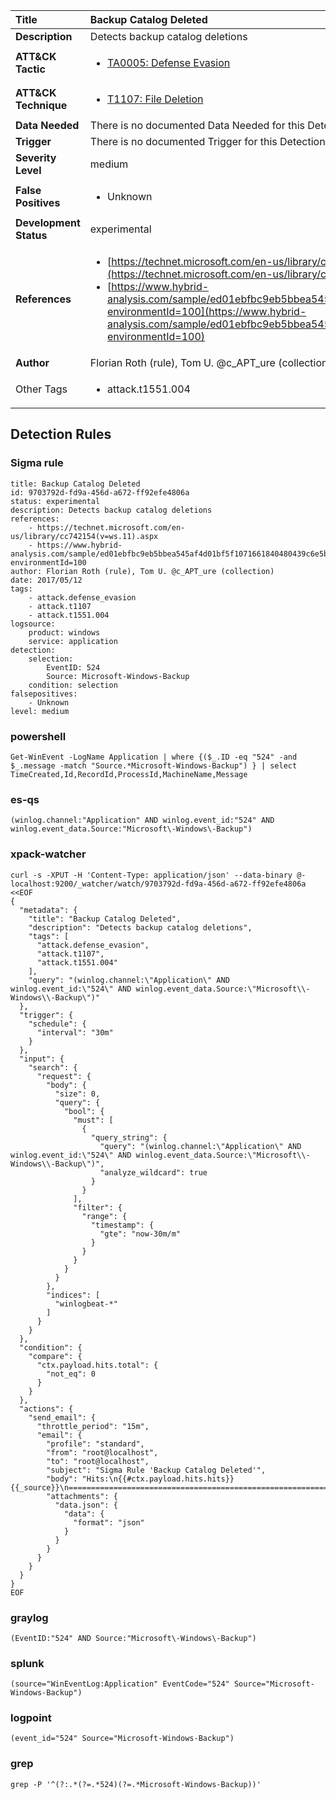 | Title                    | Backup Catalog Deleted       |
|:-------------------------|:------------------|
| **Description**          | Detects backup catalog deletions |
| **ATT&amp;CK Tactic**    |  <ul><li>[TA0005: Defense Evasion](https://attack.mitre.org/tactics/TA0005)</li></ul>  |
| **ATT&amp;CK Technique** | <ul><li>[T1107: File Deletion](https://attack.mitre.org/techniques/T1107)</li></ul>  |
| **Data Needed**          |  There is no documented Data Needed for this Detection Rule yet  |
| **Trigger**              |  There is no documented Trigger for this Detection Rule yet  |
| **Severity Level**       | medium |
| **False Positives**      | <ul><li>Unknown</li></ul>  |
| **Development Status**   | experimental |
| **References**           | <ul><li>[https://technet.microsoft.com/en-us/library/cc742154(v=ws.11).aspx](https://technet.microsoft.com/en-us/library/cc742154(v=ws.11).aspx)</li><li>[https://www.hybrid-analysis.com/sample/ed01ebfbc9eb5bbea545af4d01bf5f1071661840480439c6e5babe8e080e41aa?environmentId=100](https://www.hybrid-analysis.com/sample/ed01ebfbc9eb5bbea545af4d01bf5f1071661840480439c6e5babe8e080e41aa?environmentId=100)</li></ul>  |
| **Author**               | Florian Roth (rule), Tom U. @c_APT_ure (collection) |
| Other Tags           | <ul><li>attack.t1551.004</li></ul> | 

## Detection Rules

### Sigma rule

```
title: Backup Catalog Deleted
id: 9703792d-fd9a-456d-a672-ff92efe4806a
status: experimental
description: Detects backup catalog deletions
references:
    - https://technet.microsoft.com/en-us/library/cc742154(v=ws.11).aspx
    - https://www.hybrid-analysis.com/sample/ed01ebfbc9eb5bbea545af4d01bf5f1071661840480439c6e5babe8e080e41aa?environmentId=100
author: Florian Roth (rule), Tom U. @c_APT_ure (collection)
date: 2017/05/12
tags:
    - attack.defense_evasion
    - attack.t1107
    - attack.t1551.004
logsource:
    product: windows
    service: application
detection:
    selection:
        EventID: 524
        Source: Microsoft-Windows-Backup
    condition: selection
falsepositives:
    - Unknown
level: medium

```





### powershell
    
```
Get-WinEvent -LogName Application | where {($_.ID -eq "524" -and $_.message -match "Source.*Microsoft-Windows-Backup") } | select TimeCreated,Id,RecordId,ProcessId,MachineName,Message
```


### es-qs
    
```
(winlog.channel:"Application" AND winlog.event_id:"524" AND winlog.event_data.Source:"Microsoft\-Windows\-Backup")
```


### xpack-watcher
    
```
curl -s -XPUT -H 'Content-Type: application/json' --data-binary @- localhost:9200/_watcher/watch/9703792d-fd9a-456d-a672-ff92efe4806a <<EOF
{
  "metadata": {
    "title": "Backup Catalog Deleted",
    "description": "Detects backup catalog deletions",
    "tags": [
      "attack.defense_evasion",
      "attack.t1107",
      "attack.t1551.004"
    ],
    "query": "(winlog.channel:\"Application\" AND winlog.event_id:\"524\" AND winlog.event_data.Source:\"Microsoft\\-Windows\\-Backup\")"
  },
  "trigger": {
    "schedule": {
      "interval": "30m"
    }
  },
  "input": {
    "search": {
      "request": {
        "body": {
          "size": 0,
          "query": {
            "bool": {
              "must": [
                {
                  "query_string": {
                    "query": "(winlog.channel:\"Application\" AND winlog.event_id:\"524\" AND winlog.event_data.Source:\"Microsoft\\-Windows\\-Backup\")",
                    "analyze_wildcard": true
                  }
                }
              ],
              "filter": {
                "range": {
                  "timestamp": {
                    "gte": "now-30m/m"
                  }
                }
              }
            }
          }
        },
        "indices": [
          "winlogbeat-*"
        ]
      }
    }
  },
  "condition": {
    "compare": {
      "ctx.payload.hits.total": {
        "not_eq": 0
      }
    }
  },
  "actions": {
    "send_email": {
      "throttle_period": "15m",
      "email": {
        "profile": "standard",
        "from": "root@localhost",
        "to": "root@localhost",
        "subject": "Sigma Rule 'Backup Catalog Deleted'",
        "body": "Hits:\n{{#ctx.payload.hits.hits}}{{_source}}\n================================================================================\n{{/ctx.payload.hits.hits}}",
        "attachments": {
          "data.json": {
            "data": {
              "format": "json"
            }
          }
        }
      }
    }
  }
}
EOF

```


### graylog
    
```
(EventID:"524" AND Source:"Microsoft\-Windows\-Backup")
```


### splunk
    
```
(source="WinEventLog:Application" EventCode="524" Source="Microsoft-Windows-Backup")
```


### logpoint
    
```
(event_id="524" Source="Microsoft-Windows-Backup")
```


### grep
    
```
grep -P '^(?:.*(?=.*524)(?=.*Microsoft-Windows-Backup))'
```



